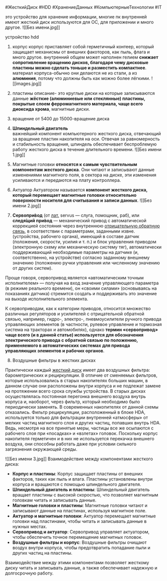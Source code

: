 #ЖесткийДиск #HDD #ХранениеДанных #КомпьютерныеТехнологии #IT

это устройство для хранение информации, многие пк внутренней имеют жесткий диск используются для ОС, для приложении и много другое.
![[Без имени.jpg]]

устройство hdd
1. корпус
корпус приставляет собой герметичный контеер, который защищает механисмы от внешних факоторов, как пыль, флага и много другое. внутренний общем может наполнен гелием  **снижает сопротивление вращению дисков, благодаря чему дисковые пластины можно сделать тоньше и разместить компактнее**.
материал корпуса-обычно они делаются не из стали, а из **алюминия**, потому что должны быть как можно более лёгкими.
![[images.jpg]]
2. пластины
описание- это круглые диски на которые записываются данные
**жёсткие (алюминиевые или стеклянные) пластины, покрытые слоем ферромагнитного материала, чаще всего диоксида хрома**, магнитные диски.
3. вращение
от 5400 до 15000-вращение диска
4. **Шпиндельный двигатель**  
важнейший компонент компьютерного жесткого диска, отвечающий за вращение пластин накопителя на оси. Отвечая за равномерность и стабильность вращения, шпиндель обеспечивает беспроблемую работу жесткого диска в течение длительного времени.
![[Без имени 1.jpg]]
5. Магнитные головки 
**относятся к самым чувствительным компонентам жесткого диска**. Они читают и записывают данные изменениями магнитного поля, в сектора на диске, эти изменения усиливаются и передаются на плату контроллера.

6. Актуатор
Актуатором называется **компонент жесткого диска, который перемещает магнитные головки относительно поверхности носителя для считывания и записи данных**.
![[Без имени 2.jpg]]

7. **Сервопри́вод** (от [лат.](https://ru.wikipedia.org/wiki/%D0%9B%D0%B0%D1%82%D0%B8%D0%BD%D1%81%D0%BA%D0%B8%D0%B9_%D1%8F%D0%B7%D1%8B%D0%BA "Латинский язык") servus — слуга, помощник, раб), или **следя́щий при́вод** — механический привод с автоматической коррекцией состояния через внутреннюю [отрицательную обратную связь](https://ru.wikipedia.org/wiki/%D0%9E%D1%82%D1%80%D0%B8%D1%86%D0%B0%D1%82%D0%B5%D0%BB%D1%8C%D0%BD%D0%B0%D1%8F_%D0%BE%D0%B1%D1%80%D0%B0%D1%82%D0%BD%D0%B0%D1%8F_%D1%81%D0%B2%D1%8F%D0%B7%D1%8C "Отрицательная обратная связь"), в соответствии с параметрами, заданными извне.
(устройства, рабочего органа), имеющий в составе датчик (положения, скорости, усилия и т. п.) и блок управления приводом (электронную схему или механическую систему тяг), автоматически поддерживающий необходимые параметры на датчике (и, соответственно, на устройстве) согласно заданному внешнему значению (положению ручки управления или численному значению от других систем).

Проще говоря, сервопривод является «автоматическим точным исполнителем» — получая на вход значение управляющего параметра (в режиме реального времени), он «своими силами» (основываясь на показаниях датчика) стремится создать и поддерживать это значение на выходе исполнительного элемента.

К сервоприводам, как к категории приводов, относится множество различных регуляторов и усилителей с отрицательной обратной связью, например, гидро-, электро-, пневмоусилители ручного привода управляющих элементов (в частности, рулевое управление и тормозная система на тракторах и автомобилях), однако **термин «сервопривод» чаще всего (и в данной статье) используется для обозначения электрического привода с обратной связью по положению, применяемого в автоматических системах** **для привода управляющих элементов и рабочих органов**.

8. Воздушные фильтры в жестких дисках

Практически каждый [жесткий диск](http://h-disk.blogspot.com/) имеет два воздушных фильтра: барометрических и рециркуляции. В отличие от сменяемых фильтров, которые использовались в старых накопителях больших машин, в данном случае они расположены внутри корпуса и не подлежат замене на протяжении всего срока службы устройства.
В старых дисках осуществлялась постоянная перегонка внешнего воздуха внутрь корпуса и, наоборот, через фильтр, который необходимо было периодически заменять. В современных накопителях от данной схемы отказались. Фильтр рециркуляции, расположенный в блоке HDA, используется только для фильтрации внутренней «атмосферы» от мелких частиц магнитного слоя и других частиц, попавших внутрь HDA. Ведь, несмотря на все принятые меры, частицы все же осыпаются с рабочего слоя при «посадках» и «взлетах» головок. Поскольку корпус накопителя герметичен и в них не используется перекачка внешнего воздуха, они способны работать даже при условии сильного загрязнения окружающей среды.

![[Без имени 3.jpg]]
Взаимодействие между компонентами жесткого диска:

- **Корпус и пластины**: Корпус защищает пластины от внешних факторов, таких как пыль и влага. Пластины установлены внутри корпуса и вращаются с помощью шпиндельного двигателя.
- **Шпиндельный двигатель и пластины**: Шпиндельный двигатель вращает пластины с высокой скоростью, что позволяет магнитным головкам читать и записывать данные.
- **Магнитные головки и пластины**: Магнитные головки читают и записывают данные на пластинах, используя магнитное поле.
- **Актуатор и магнитные головки**: Актуатор перемещает магнитные головки над пластинами, чтобы читать и записывать данные в нужных местах.
- **Сервопривод и актуатор**: Сервопривод управляет актуатором, чтобы обеспечить точное перемещение магнитных головок.
- **Воздушные фильтры и корпус**: Воздушные фильтры очищают воздух внутри корпуса, чтобы предотвратить попадание пыли и других частиц на пластины.

Взаимодействие между этими компонентами позволяет жесткому диску читать и записывать данные, а также обеспечивает надежную и долгосрочную работу.
